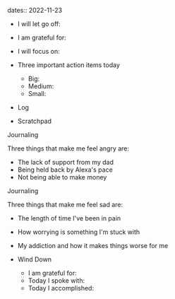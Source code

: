 dates:: 2022-11-23

- I will let go off:
- I am grateful for:
- I will focus on:

- Three important action items today
	- Big:
	- Medium:
	- Small:

- Log

- Scratchpad

Journaling

Three things that make me feel angry are:

- The lack of support from my dad
- Being held back by Alexa's pace
- Not being able to make money

Journaling

Three things that make me feel sad are:
- The length of time I've been in pain
- How worrying is something I'm stuck with
- My addiction and how it makes things worse for me

- Wind Down
	- I am grateful for:
	- Today I spoke with:
	- Today I accomplished: